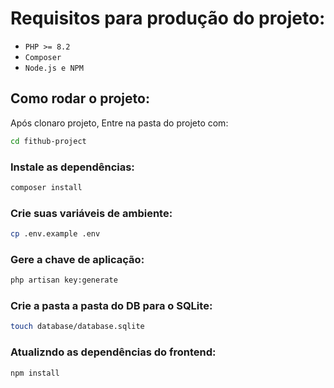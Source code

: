 # Requisitos para produção do projeto:
- `PHP >= 8.2`
- `Composer`
- `Node.js e NPM`

## Como rodar o projeto:
Após clonaro projeto, Entre na pasta do projeto com:
```bash
cd fithub-project
```
### Instale as dependências:
``` bash
composer install
```

### Crie suas variáveis de ambiente:
```bash
cp .env.example .env
```

### Gere a chave de aplicação:
```bash
php artisan key:generate
```

### Crie a pasta a pasta do DB para o SQLite:
```bash
touch database/database.sqlite
```

### Atualizndo as dependências do frontend:
```
npm install
```
